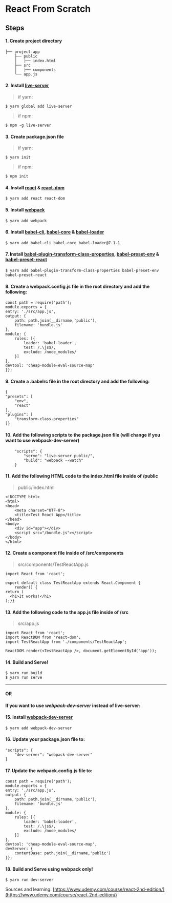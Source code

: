 # React From Scratch

## Steps

#### 1. Create project directory


	├── project-app
    	├── public
    	│   ├── index.html
    	├── src
    	│   ├── components
    	└── app.js


#### 2. Install [live-server](https://classic.yarnpkg.com/en/package/live-server)
	
> if yarn:
	
	$ yarn global add live-server
> if npm:
	
	$ npm -g live-server


#### 3. Create package.json file

> if yarn:
	
	$ yarn init
> if npm:
	
	$ npm init


#### 4. Install [react](https://classic.yarnpkg.com/en/package/react) & [react-dom](https://classic.yarnpkg.com/en/package/react-dom)

>
	
	$ yarn add react react-dom


#### 5. Install [webpack](https://classic.yarnpkg.com/en/package/webpack)

> 
	
	$ yarn add webpack


#### 6. Install [babel-cli](https://classic.yarnpkg.com/en/package/babel-cli), [babel-core](https://classic.yarnpkg.com/en/package/babel-core) & [babel-loader](https://classic.yarnpkg.com/en/package/babel-loader)

>
	
	$ yarn add babel-cli babel-core babel-loader@7.1.1


#### 7. Install [babel-plugin-transform-class-properties](https://classic.yarnpkg.com/en/package/babel-plugin-transform-class-properties), [babel-preset-env](https://classic.yarnpkg.com/en/package/babel-preset-env) & [babel-preset-react](https://classic.yarnpkg.com/en/package/babel-preset-react)

>
	
	$ yarn add babel-plugin-transform-class-properties babel-preset-env babel-preset-react


#### 8. Create a webpack.config.js file in the root directory and add the following:

>
	
	const path = require('path');
	module.exports = {
	entry: './src/app.js',
	output: {
		path: path.join(__dirname,'public'),
		filename: 'bundle.js'
	},
	module: {
		rules: [{
			loader: 'babel-loader',
			test: /.\js$/,
			exclude: /node_modules/
		}]
	},
	devtool: 'cheap-module-eval-source-map'
	}};


#### 9. Create a .babelrc file in the root directory and add the following:

>
	
	{
	"presets": [
		"env",
		"react"
	],
	"plugins": [
		"transform-class-properties"
	]}


#### 10. Add the following scripts to the package.json file (will change if you want to use webpack-dev-server)

>
	
		"scripts": {
	    	"serve": "live-server public/",
	    	"build": "webpack --watch"
	  	}


#### 11. Add the following HTML code to the index.html file inside of /public

> public/index.html
>
		
	<!DOCTYPE html>
	<html>
	<head>
		<meta charset="UTF-8">
		<title>Test React App</title>
	</head>
	<body>
		<div id="app"></div>
		<script src="/bundle.js"></script>
	</body>
	</html>


#### 12. Create a component file inside of /src/components

> src/components/TestReactApp.js
>
		
	import React from 'react';
		
	export default class TestReactApp extends React.Component {
		render() {
    return (
      <h1>It works!</h1>
    );}}


#### 13. Add the following code to the app.js file inside of /src

> src/app.js
>
	
	import React from 'react';
	import ReactDOM from 'react-dom';
	import TestReactApp from './components/TestReactApp';

	ReactDOM.render(<TestReactApp />, document.getElementById('app'));


#### 14. Build and Serve!

> 
	$ yarn run build
	$ yarn run serve

***

#### OR
#### If you want to use _webpack-dev-server_ instead of live-server:


#### 15. Install [webpack-dev-server](https://classic.yarnpkg.com/en/package/webpack-dev-server)
>
	
	$ yarn add webpack-dev-server


#### 16. Update your package.json file to:

>
		
	"scripts": {
	   	"dev-server": "webpack-dev-server"
	}


#### 17. Update the webpack.config.js file to:

>
	
	const path = require('path');
	module.exports = {
	entry: './src/app.js',
	output: {
		path: path.join(__dirname,'public'),
		filename: 'bundle.js'
	},
	module: {
		rules: [{
			loader: 'babel-loader',
			test: /.\js$/,
			exclude: /node_modules/
		}]
	},
	devtool: 'cheap-module-eval-source-map',
	devServer: {
		contentBase: path.join(__dirname,'public')
	}};


#### 18. Build and Serve using webpack only!

>
	
	$ yarn run dev-server


Sources and learning:
[https://www.udemy.com/course/react-2nd-edition/](https://www.udemy.com/course/react-2nd-edition/)